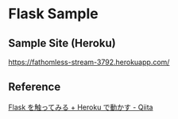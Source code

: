 # Flask Sample

## Sample Site (Heroku)

https://fathomless-stream-3792.herokuapp.com/

## Reference

[Flask を触ってみる + Heroku で動かす - Qiita](http://qiita.com/sqrtxx/items/2ae41d5685e07c16eda5)

